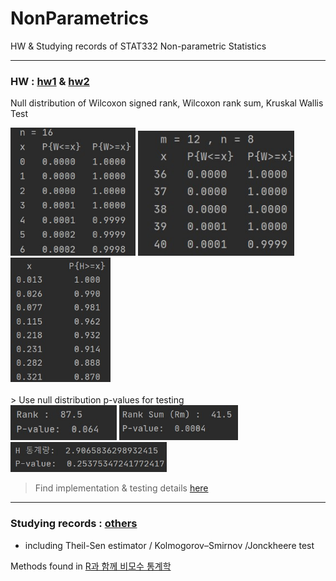 # NonParametrics
HW & Studying records of STAT332 Non-parametric Statistics

--------------------------------------------------------------------
### HW : [hw1](./hw1) & [hw2](./hw2)
Null distribution of Wilcoxon signed rank, Wilcoxon rank sum, Kruskal Wallis Test
<div>
  <img width="200" src="https://github.com/goodnightng0/NonParametrics/blob/main/hw_demo/hw1_signedrank.jpg">
  <img width="250" src="https://github.com/goodnightng0/NonParametrics/blob/main/hw_demo/hw1_ranksum.jpg">
  <img width="160" src="https://github.com/goodnightng0/NonParametrics/blob/main/hw_demo/hw1_kruskal.jpg">
 </div>
 </br>
 > Use null distribution p-values for testing
 </br>
 <div>
  <img width="170" src="https://github.com/goodnightng0/NonParametrics/blob/main/hw_demo/hw2_signedrank.jpg">
  <img width="190" src="https://github.com/goodnightng0/NonParametrics/blob/main/hw_demo/hw2_ranksum.jpg">
  <img width="250" src="https://github.com/goodnightng0/NonParametrics/blob/main/hw_demo/hw2_kruskal.jpg">
 </div>
 
 > Find implementation & testing details [here](./hw_implementation.docx)
 
 --------------------------------------------------------------------
 
### Studying records : [others](./others)
- including Theil-Sen estimator / Kolmogorov–Smirnov /Jonckheere test

Methods found in [R과 함께 비모수 통계학](https://www.aladin.co.kr/shop/wproduct.aspx?ItemId=53430780)
